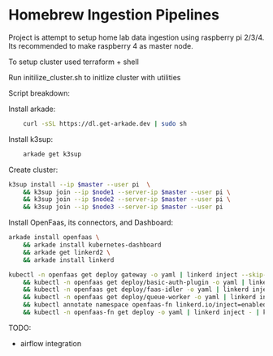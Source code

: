 # Homebrew Ingestion Pipelines

Project is attempt to setup home lab data ingestion using raspberry pi 2/3/4.
Its recommended to make raspberry 4 as master node.

To setup cluster used terraform + shell

Run initilize_cluster.sh to initlize cluster with utilities

Script breakdown:

Install arkade:
```bash 
    curl -sSL https://dl.get-arkade.dev | sudo sh
```

Install k3sup:
```bash
    arkade get k3sup
```

Create cluster:
```bash 
k3sup install --ip $master --user pi  \
    && k3sup join --ip $node1 --server-ip $master --user pi \
    && k3sup join --ip $node2 --server-ip $master --user pi \
    && k3sup join --ip $node3 --server-ip $master --user pi
```

Install OpenFaas, its connectors, and Dashboard:
```bash
arkade install openfaas \
    && arkade install kubernetes-dashboard
    && arkade get linkerd2 \
    && arkade install linkerd 
```

```bash
kubectl -n openfaas get deploy gateway -o yaml | linkerd inject --skip-outbound-ports=4222 - | kubectl apply -f - \
    && kubectl -n openfaas get deploy/basic-auth-plugin -o yaml | linkerd inject - | kubectl apply -f - \
    && kubectl -n openfaas get deploy/faas-idler -o yaml | linkerd inject - | kubectl apply -f -  \
    && kubectl -n openfaas get deploy/queue-worker -o yaml | linkerd inject  --skip-outbound-ports=4222 - | kubectl apply -f - \
    && kubectl annotate namespace openfaas-fn linkerd.io/inject=enabled  \
    && kubectl -n openfaas-fn get deploy -o yaml | linkerd inject - | kubectl apply -f -
```

TODO:
- airflow integration